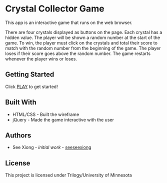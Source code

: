 # Crystal Collector Game
This app is an interactive game that runs on the web browser.

There are four crystals displayed as buttons on the page. Each crystal has a hidden value.
The player will be shown a random number at the start of the game.
To win, the player must click on the crystals and total their score to match with the random number from the beginning of the game.
The player loses if their score goes above the random number.
The game restarts whenever the player wins or loses.

## Getting Started
Click [PLAY](https://seeseexiong.github.io/Crystal-Collector/) to get started!

## Built With
* HTML/CSS - Built the wireframe
* jQuery - Made the game interactive with the user

## Authors
* See Xiong - _initial work_ - [seeseexiong]( https://github.com/seeseexiong)

## License
This project is licensed under Trilogy/University of Minnesota
